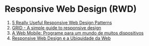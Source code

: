 # Responsive Web Design (RWD)

1. [5 Really Useful Responsive Web Design Patterns](http://designshack.net/articles/css/5-really-useful-responsive-web-design-patterns/)
1. [GRID - A simple guide to responsive design](http://www.adamkaplan.me/grid/)
1. [A Web Mobile: Programe para um mundo de muitos dispositivos](http://www.casadocodigo.com.br/products/livro-web-mobile)
1. [Responsive Web Design e a Ubiquidade da Web](https://www.youtube.com/watch?v=9PQgEl8dOAY)